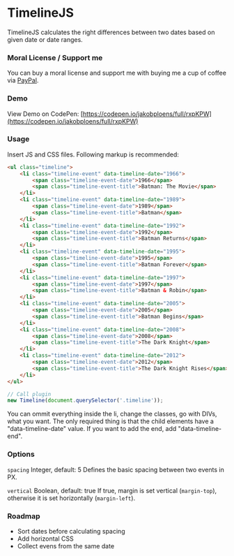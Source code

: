 # TimelineJS

TimelineJS calculates the right differences between two dates based on given date or date ranges.

### Moral License / Support me

You can buy a moral license and support me with buying me a cup of coffee via [PayPal](https://www.paypal.me/jakobploens/3,50).

### Demo

View Demo on CodePen: [https://codepen.io/jakobploens/full/rxpKPW](https://codepen.io/jakobploens/full/rxpKPW)

### Usage

Insert JS and CSS files. Following markup is recommended:

```html
<ul class="timeline">
    <li class="timeline-event" data-timeline-date="1966">
        <span class="timeline-event-date">1966</span>
        <span class="timeline-event-title">Batman: The Movie</span>
    </li>
    <li class="timeline-event" data-timeline-date="1989">
        <span class="timeline-event-date">1989</span>
        <span class="timeline-event-title">Batman</span>
    </li>
    <li class="timeline-event" data-timeline-date="1992">
        <span class="timeline-event-date">1992</span>
        <span class="timeline-event-title">Batman Returns</span>
    </li>
    <li class="timeline-event" data-timeline-date="1995">
        <span class="timeline-event-date">1995</span>
        <span class="timeline-event-title">Batman Forever</span>
    </li>
    <li class="timeline-event" data-timeline-date="1997">
        <span class="timeline-event-date">1997</span>
        <span class="timeline-event-title">Batman & Robin</span>
    </li>
    <li class="timeline-event" data-timeline-date="2005">
        <span class="timeline-event-date">2005</span>
        <span class="timeline-event-title">Batman Begins</span>
    </li>
    <li class="timeline-event" data-timeline-date="2008">
        <span class="timeline-event-date">2008</span>
        <span class="timeline-event-title">The Dark Knight</span>
    </li>
    <li class="timeline-event" data-timeline-date="2012">
        <span class="timeline-event-date">2012</span>
        <span class="timeline-event-title">The Dark Knight Rises</span>
    </li>
</ul>
```

```javascript
// Call plugin
new Timeline(document.querySelector('.timeline'));
```

You can ommit everything inside the li, change the classes, go with DIVs, what you want. The only required thing is that the child elements have a "data-timeline-date" value. If you want to add the end, add "data-timeline-end".

### Options

`spacing`
Integer, default: 5
Defines the basic spacing between two events in PX.

`vertical`
Boolean, default: true
If true, margin is set vertical (`margin-top`), otherwise it is set horizontally (`margin-left`).


### Roadmap

- Sort dates before calculating spacing
- Add horizontal CSS
- Collect evens from the same date